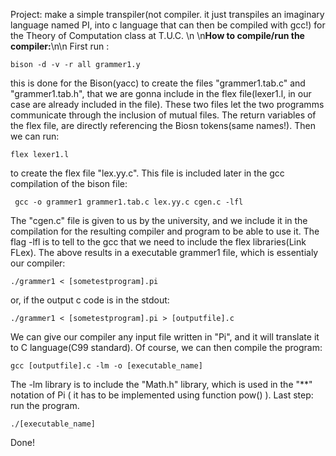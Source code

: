 Project: make a simple transpiler(not compiler. it just transpiles an imaginary language named PI, into c language that can then be compiled with gcc!) for the Theory of Computation class at T.U.C. \n
\n**How to compile/run the compiler:**\n\n
First run :
```
bison -d -v -r all grammer1.y
```
this is done for the Bison(yacc) to create the files "grammer1.tab.c" and "grammer1.tab.h", that we are gonna include in the flex file(lexer1.l, in our case are already included in the file).
These two files let the two programms communicate through the inclusion of mutual files. The return variables of the flex file, are directly referencing the Biosn tokens(same names!).
Then we can run:
```
flex lexer1.l
```
to create the flex file "lex.yy.c". This file is included later in the gcc compilation of the bison file:
```
 gcc -o grammer1 grammer1.tab.c lex.yy.c cgen.c -lfl
```
The "cgen.c" file is given to us by the university, and we include it in the compilation for the resulting compiler and program to be able to use it. The flag -lfl is to 
tell to the gcc that we need to include the flex libraries(Link FLex). The above results in a executable grammer1 file, which is essentialy our compiler:
```
./grammer1 < [sometestprogram].pi
```
or, if the output c code is in the stdout:
```
./grammer1 < [sometestprogram].pi > [outputfile].c
```
We can give our compiler any input file written in "Pi", and it will translate it to C language(C99 standard). Of course, we can then compile the program:
```
gcc [outputfile].c -lm -o [executable_name]
```
The -lm library is to include the "Math.h" library, which is used in the "\*\*" notation of Pi ( it has to be implemented using function pow() ).
Last step: run the program.
```
./[executable_name]
```
Done!
 
